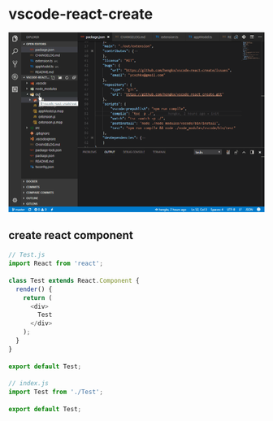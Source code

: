 # vscode-react-create

![img](https://github.com/hengkx/vscode-react-create/blob/master/demo.gif)

## create react component

```js
// Test.js
import React from 'react';

class Test extends React.Component {
  render() {
    return (
      <div>
        Test
      </div>
    );
  }
}

export default Test;

// index.js
import Test from './Test';

export default Test;
```
